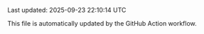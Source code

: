 Last updated: 2025-09-23 22:10:14 UTC

This file is automatically updated by the GitHub Action workflow.
